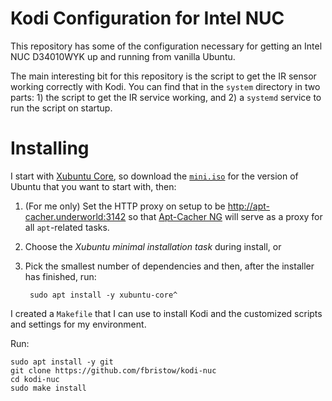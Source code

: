 Kodi Configuration for Intel NUC
================================

This repository has some of the configuration necessary for getting an Intel
NUC D34010WYK up and running from vanilla Ubuntu.

The main interesting bit for this repository is the script to get the IR sensor
working correctly with Kodi. You can find that in the `system` directory in two
parts: 1) the script to get the IR service working, and 2) a `systemd` service
to run the script on startup.

Installing
==========

I start with [Xubuntu Core][xubuntu-core], so download the [`mini.iso`][mini-iso]
for the version of Ubuntu that you want to start with, then:

1. (For me only) Set the HTTP proxy on setup to be http://apt-cacher.underworld:3142
   so that [Apt-Cacher NG][apt-cacher] will serve as a proxy for all `apt`-related
   tasks.
2. Choose the *Xubuntu minimal installation task* during install, or
3. Pick the smallest number of dependencies and then, after the installer has
   finished, run:
        
        sudo apt install -y xubuntu-core^

I created a `Makefile` that I can use to install Kodi and the customized
scripts and settings for my environment.

Run:

    sudo apt install -y git
    git clone https://github.com/fbristow/kodi-nuc
    cd kodi-nuc
    sudo make install

[xubuntu-core]: http://xubuntu.org/news/introducing-xubuntu-core/ "Xubuntu Core"
[mini-iso]: https://help.ubuntu.com/community/Installation/MinimalCD "Ubuntu Minimal CD"
[apt-cacher]: https://www.unix-ag.uni-kl.de/~bloch/acng/ "Apt-Cacher NG, a caching proxy server for Apt."
